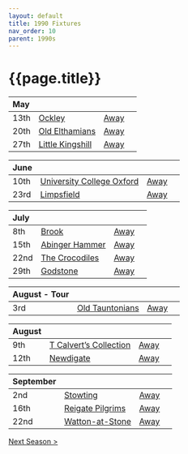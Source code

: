 ```yaml
---
layout: default
title: 1990 Fixtures
nav_order: 10
parent: 1990s
---
```


# {{page.title}}

| May |  |  |  |
|:---|:---|:---|:---|
| 13th | [Ockley](ockley) | [Away](https://goo.gl/maps/vmhvFhbrVZGrsXAAA) |
| 20th | [Old Elthamians](old-elthamians) | [Away](https://goo.gl/maps/FQbBNZQTFggEmhfv9) |
| 27th | [Little Kingshill](little-kingshill) | [Away](https://goo.gl/maps/JPwm5tfBfK6cjv9m6) |

| June |  |  |  |
|:---|:---|:---|:---|
| 10th | [University College Oxford](university-college-oxford) | [Away](https://goo.gl/maps/FvvBeKPnZ3XwkmpQ7) |
| 23rd | [Limpsfield](limpsfield) | [Away](https://goo.gl/maps/cQfMoSXGaenFajMf7) |

| July |  |  |  |
|:---|:---|:---|:---|
| 8th | [Brook](brook) | [Away](https://goo.gl/maps/dQwigbDWBHfwzub68) |
| 15th | [Abinger Hammer](abinger-hammer) | [Away](https://goo.gl/maps/bnKVBHEMFuJe4KGH9) |
| 22nd | [The Crocodiles](the-crocodiles) | [Away](https://goo.gl/maps/fdXVhyS9CDX9VU1K9) |
| 29th | [Godstone](godstone) | [Away](https://goo.gl/maps/12XmMyHmXBto8bTV81) |

| August - Tour |  |  |  |
|:---|:---|:---|:---|
| 3rd | [Old Tauntonians](old-tauntonians) | [Away](https://goo.gl/maps/viL3E8ucMGGG7G9i8) |

| August |  |  |  |
|:---|:---|:---|:---|
| 9th | [T Calvert’s Collection](t-calverts-collection) | [Away](https://goo.gl/maps/pW6HTQghBSmD5PzH6) |
| 12th | [Newdigate](newdigate) | [Away](https://goo.gl/maps/kQnkUfc3MdtqLyvd8) |

| September |  |  |  |
|:---|:---|:---|:---|
| 2nd | [Stowting](stowting) | [Away](https://goo.gl/maps/3Br4woRQXRqh9Uje8) |
| 16th | [Reigate Pilgrims](reigate-pilgrims) | [Away](https://goo.gl/maps/z54KDhWLtQreY6xy9) |
| 22nd | [Watton-at-Stone](watton-at-stone) | [Away](https://goo.gl/maps/JPBQawMsjLgYtVHk9) |

[Next Season >](1991)